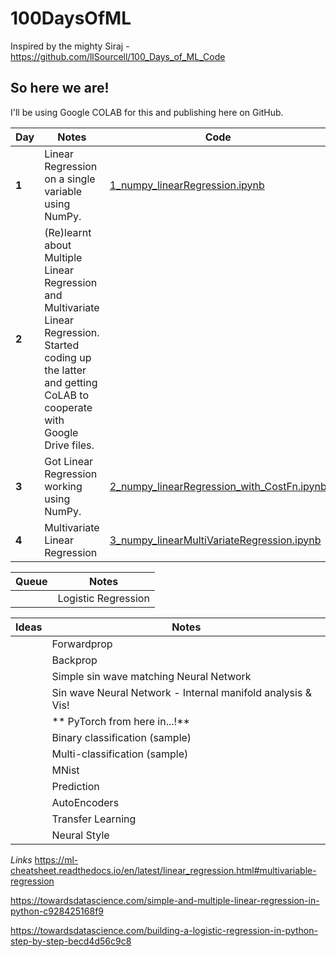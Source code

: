 # 100DaysOfML

Inspired by the mighty Siraj - https://github.com/llSourcell/100_Days_of_ML_Code


## So here we are!

I'll be using Google COLAB for this and publishing here on GitHub.

Day | Notes | Code
----|-------|-----
**1** | Linear Regression on a single variable using NumPy. | [1_numpy_linearRegression.ipynb](1_numpy_linearRegression.ipynb)
**2** | (Re)learnt about Multiple Linear Regression and Multivariate Linear Regression. Started coding up the latter and getting CoLAB to cooperate with Google Drive files.
**3** | Got Linear Regression working using NumPy. | [2_numpy_linearRegression_with_CostFn.ipynb](2_numpy_linearRegression_with_CostFn.ipynb)
**4** | Multivariate Linear Regression | [3_numpy_linearMultiVariateRegression.ipynb](3_numpy_linearMultiVariateRegression.ipynb)

Queue | Notes 
----|-------
&nbsp; | Logistic Regression 

Ideas | Notes
------|------
&nbsp; | Forwardprop
&nbsp; | Backprop
&nbsp; | Simple sin wave matching Neural Network
&nbsp; | Sin wave Neural Network - Internal manifold analysis & Vis!
&nbsp; | ** PyTorch from here in...!**
&nbsp; | Binary classification (sample)
&nbsp; | Multi-classification (sample)
&nbsp; | MNist 
&nbsp; | Prediction 
&nbsp; | AutoEncoders  
&nbsp; | Transfer Learning  
&nbsp; | Neural Style 





_Links_
https://ml-cheatsheet.readthedocs.io/en/latest/linear_regression.html#multivariable-regression

https://towardsdatascience.com/simple-and-multiple-linear-regression-in-python-c928425168f9

https://towardsdatascience.com/building-a-logistic-regression-in-python-step-by-step-becd4d56c9c8
